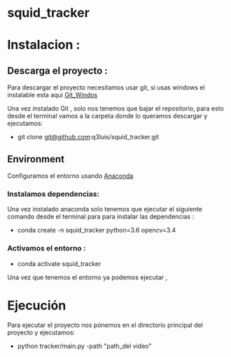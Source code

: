 # squid_tracker

# Instalacion :

## Descarga el proyecto :

Para descargar el proyecto necesitamos usar git, si usas windows el instalable 
esta aqui [Git_Windos](https://gitforwindows.org)

Una vez instalado Git , solo nos tenemos que bajar el repositorio, para esto 
desde el terminal vamos a la carpeta donde lo queramos descargar y ejecutamos:
* git clone git@github.com:q3luis/squid_tracker.git

## Environment

Configuramos el entorno usando [Anaconda](https://www.anaconda.com/distribution/) 

### Instalamos dependencias:

Una vez instalado anaconda solo tenemos que ejecutar el siguiente comando desde 
el terminal para para instalar las dependencias :

* conda create -n squid_tracker python=3.6 opencv=3.4

### Activamos el entorno :

* conda activate squid_tracker 

Una vez que tenemos el entorno ya podemos ejecutar ,

# Ejecución

Para ejecutar el proyecto nos pónemos en el directorio principal del proyecto y ejecutamos:
* python tracker/main.py -path "path_del video"







